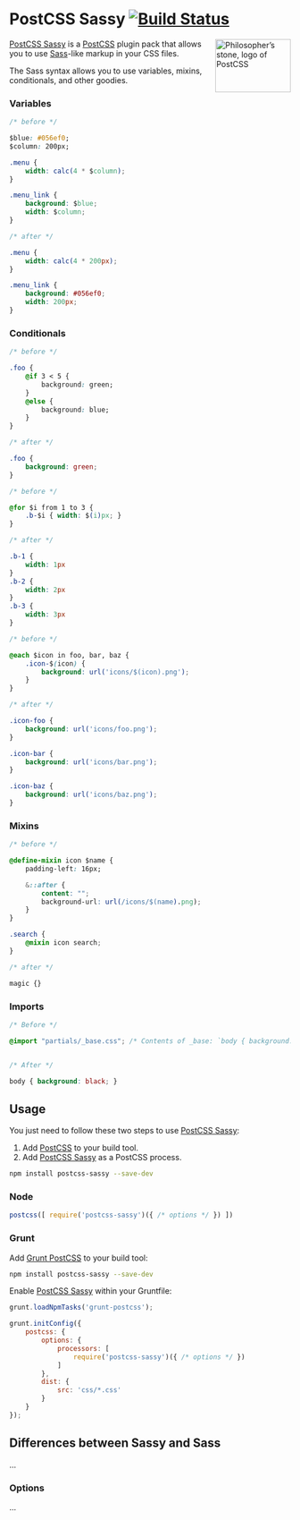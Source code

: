 # PostCSS Sassy [![Build Status][ci-img]][ci]

<img align="right" width="135" height="95" src="http://postcss.github.io/postcss/logo-leftp.png" title="Philosopher’s stone, logo of PostCSS">

[PostCSS Sassy] is a [PostCSS] plugin pack that allows you to use [Sass]-like markup in your CSS files.

The Sass syntax allows you to use variables, mixins, conditionals, and other goodies.

### Variables

```css
/* before */

$blue: #056ef0;
$column: 200px;

.menu {
	width: calc(4 * $column);
}

.menu_link {
	background: $blue;
	width: $column;
}

/* after */

.menu {
	width: calc(4 * 200px);
}

.menu_link {
	background: #056ef0;
	width: 200px;
}
```

### Conditionals

```css
/* before */

.foo {
	@if 3 < 5 {
		background: green;
	}
	@else {
		background: blue;
	}
}

/* after */

.foo {
	background: green;
}
```

```css
/* before */

@for $i from 1 to 3 {
	.b-$i { width: $(i)px; }
}

/* after */

.b-1 {
	width: 1px
}
.b-2 {
	width: 2px
}
.b-3 {
	width: 3px
}
```

```css
/* before */

@each $icon in foo, bar, baz {
	.icon-$(icon) {
		background: url('icons/$(icon).png');
	}
}

/* after */

.icon-foo {
	background: url('icons/foo.png');
}

.icon-bar {
	background: url('icons/bar.png');
}

.icon-baz {
	background: url('icons/baz.png');
}
```

### Mixins

```css
/* before */

@define-mixin icon $name {
	padding-left: 16px;

	&::after {
		content: "";
		background-url: url(/icons/$(name).png);
	}
}

.search {
	@mixin icon search;
}

/* after */

magic {}
```

### Imports

```css
/* Before */

@import "partials/_base.css"; /* Contents of _base: `body { background: black; }` */


/* After */

body { background: black; }
```

## Usage

You just need to follow these two steps to use [PostCSS Sassy]:

1. Add [PostCSS] to your build tool.
2. Add [PostCSS Sassy] as a PostCSS process.

```sh
npm install postcss-sassy --save-dev
```

### Node

```js
postcss([ require('postcss-sassy')({ /* options */ }) ])
```

### Grunt

Add [Grunt PostCSS] to your build tool:

```sh
npm install postcss-sassy --save-dev
```

Enable [PostCSS Sassy] within your Gruntfile:

```js
grunt.loadNpmTasks('grunt-postcss');

grunt.initConfig({
	postcss: {
		options: {
			processors: [
				require('postcss-sassy')({ /* options */ })
			]
		},
		dist: {
			src: 'css/*.css'
		}
	}
});
```

## Differences between Sassy and Sass

...

### Options

...

[ci]: https://travis-ci.org/jonathantneal/postcss-sassy
[ci-img]: https://travis-ci.org/jonathantneal/postcss-sassy.svg
[Grunt PostCSS]: https://github.com/nDmitry/grunt-postcss
[PostCSS]: https://github.com/postcss/postcss
[PostCSS Sassy]: https://github.com/jonathantneal/postcss-sassy
[Sass]: http://sass-lang.com/
